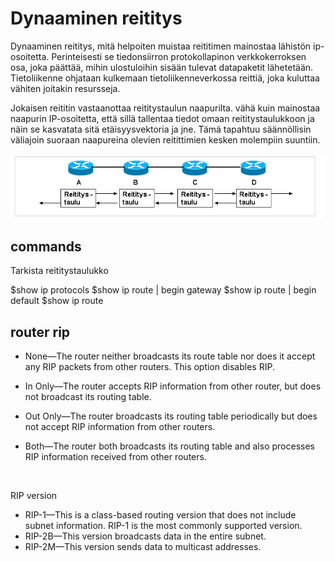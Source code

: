 # Dynaaminen reititys

Dynaaminen reititys, mitä helpoiten muistaa reititimen mainostaa lähistön ip-osoitetta. Perinteisesti se tiedonsiirron protokollapinon verkkokerroksen osa, joka päättää, mihin ulostuloihin sisään tulevat datapaketit lähetetään. Tietoliikenne ohjataan kulkemaan tietoliikenneverkossa reittiä, joka kuluttaa vähiten joitakin resursseja.  

Jokaisen reititin vastaanottaa reititystaulun naapurilta. vähä kuin mainostaa naapurin IP-osoitetta, että sillä tallentaa tiedot omaan reititystaulukkoon ja näin se kasvatata sitä etäisyysvektoria ja jne. Tämä tapahtuu säännöllisin väliajoin suoraan naapureina olevien reitittimien kesken molempiin suuntiin.

![Alt text](images/dynamic-router-1.PNG)


## commands

Tarkista reititystaulukko

$show ip protocols
$show ip route | begin gateway
$show ip route | begin default
$show ip route
  
## router rip

- None—The router neither broadcasts its route table nor does it accept any RIP packets from other routers. This option disables RIP. <br>

- In Only—The router accepts RIP information from other router, but does not broadcast its routing table. <br>

- Out Only—The router broadcasts its routing table periodically but does not accept RIP information from other routers. <br>

- Both—The router both broadcasts its routing table and also processes RIP information received from other routers. <br>

<br>

RIP version <br>

- RIP-1—This is a class-based routing version that does not include subnet information. RIP-1 is the most commonly supported version. <br>
- RIP-2B—This version broadcasts data in the entire subnet. <br>
- RIP-2M—This version sends data to multicast addresses. <br>
